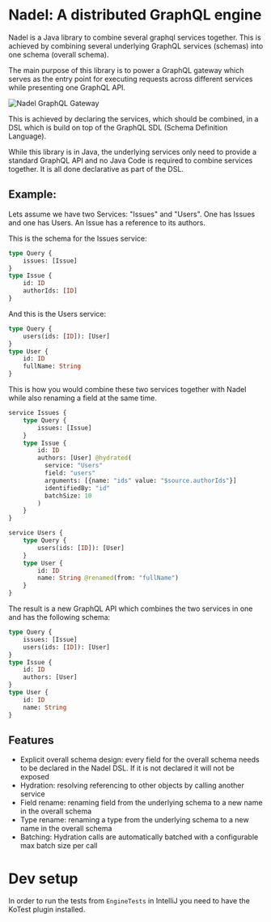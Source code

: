 # Nadel: A distributed GraphQL engine

Nadel is a Java library to combine several graphql services together.
This is achieved by combining several underlying GraphQL services (schemas) into one schema (overall schema).

The main purpose of this library is to power a GraphQL gateway which serves as the entry point for executing requests across different
services while presenting one GraphQL API.   

![Nadel GraphQL Gateway](docs/nadel-graphql-gateway.png)


This is achieved by declaring the services, which should be combined, in a DSL which 
is build on top of the GraphQL SDL (Schema Definition Language). 

While this library is in Java, the underlying services only need to provide a standard
GraphQL API and no Java Code is required to combine services together. 
It is all done declarative as part of the DSL.


## Example:

Lets assume we have two Services: "Issues" and "Users". One has Issues and one has Users. An Issue has a reference to its authors.

This is the schema for the Issues service:
```graphql
type Query {
    issues: [Issue]
}
type Issue {
    id: ID
    authorIds: [ID]
}
```

And this is the Users service:
```graphql
type Query {
    users(ids: [ID]): [User]
}
type User {
    id: ID
    fullName: String
}
```
This is how you would combine these two services together with Nadel while also renaming a field at the same time.

```graphql
service Issues {
    type Query {
        issues: [Issue]
    }
    type Issue {
        id: ID
        authors: [User] @hydrated(
          service: "Users"
          field: "users"
          arguments: [{name: "ids" value: "$source.authorIds"}] 
          identifiedBy: "id"
          batchSize: 10
        )
    }
}

service Users {
    type Query {
        users(ids: [ID]): [User]
    }
    type User {
        id: ID
        name: String @renamed(from: "fullName")
    }
}
```

The result is a new GraphQL API which combines the two services in one and has the following schema:

```graphql
type Query {
    issues: [Issue]
    users(ids: [ID]): [User]
}       
type Issue {
    id: ID
    authors: [User]
}
type User {
    id: ID
    name: String
}
``` 

## Features

- Explicit overall schema design: every field for the overall schema needs to be declared in the Nadel DSL. If it is not
  declared it will not be exposed
- Hydration: resolving referencing to other objects by calling another service
- Field rename: renaming field from the underlying schema to a new name in the overall schema
- Type rename: renaming a type from the underlying schema to a new name in the overall schema
- Batching: Hydration calls are automatically batched with a configurable max batch size per call

# Dev setup

In order to run the tests from `EngineTests` in IntelliJ you need to have the KoTest plugin installed.


